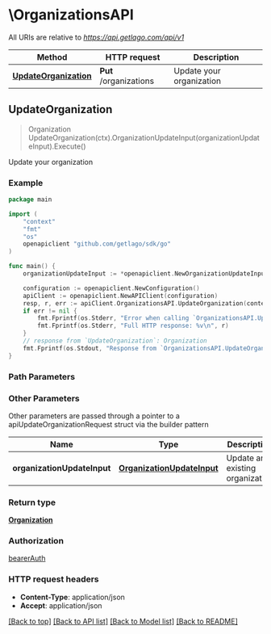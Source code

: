# \OrganizationsAPI

All URIs are relative to *https://api.getlago.com/api/v1*

Method | HTTP request | Description
------------- | ------------- | -------------
[**UpdateOrganization**](OrganizationsAPI.md#UpdateOrganization) | **Put** /organizations | Update your organization



## UpdateOrganization

> Organization UpdateOrganization(ctx).OrganizationUpdateInput(organizationUpdateInput).Execute()

Update your organization



### Example

```go
package main

import (
    "context"
    "fmt"
    "os"
    openapiclient "github.com/getlago/sdk/go"
)

func main() {
    organizationUpdateInput := *openapiclient.NewOrganizationUpdateInput(*openapiclient.NewOrganizationUpdateInputOrganization()) // OrganizationUpdateInput | Update an existing organization

    configuration := openapiclient.NewConfiguration()
    apiClient := openapiclient.NewAPIClient(configuration)
    resp, r, err := apiClient.OrganizationsAPI.UpdateOrganization(context.Background()).OrganizationUpdateInput(organizationUpdateInput).Execute()
    if err != nil {
        fmt.Fprintf(os.Stderr, "Error when calling `OrganizationsAPI.UpdateOrganization``: %v\n", err)
        fmt.Fprintf(os.Stderr, "Full HTTP response: %v\n", r)
    }
    // response from `UpdateOrganization`: Organization
    fmt.Fprintf(os.Stdout, "Response from `OrganizationsAPI.UpdateOrganization`: %v\n", resp)
}
```

### Path Parameters



### Other Parameters

Other parameters are passed through a pointer to a apiUpdateOrganizationRequest struct via the builder pattern


Name | Type | Description  | Notes
------------- | ------------- | ------------- | -------------
 **organizationUpdateInput** | [**OrganizationUpdateInput**](OrganizationUpdateInput.md) | Update an existing organization | 

### Return type

[**Organization**](Organization.md)

### Authorization

[bearerAuth](../README.md#bearerAuth)

### HTTP request headers

- **Content-Type**: application/json
- **Accept**: application/json

[[Back to top]](#) [[Back to API list]](../README.md#documentation-for-api-endpoints)
[[Back to Model list]](../README.md#documentation-for-models)
[[Back to README]](../README.md)

